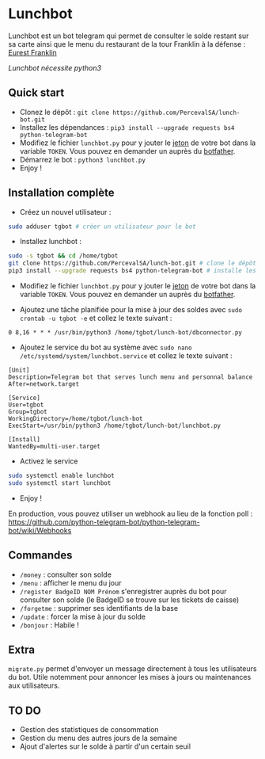 # Lunchbot

Lunchbot est un bot telegram qui permet de consulter le solde restant sur sa 
carte ainsi que le menu du restaurant de la tour Franklin à la défense :
[Eurest Franklin](http://www.tourfranklin.eurest.fr/home.aspx)

*Lunchbot nécessite python3*

## Quick start

* Clonez le dépôt : `git clone https://github.com/PercevalSA/lunch-bot.git`
* Installez les dépendances : `pip3 install --upgrade requests bs4 python-telegram-bot`
* Modifiez le fichier `lunchbot.py` pour y jouter le
[jeton](https://core.telegram.org/bots/api#authorizing-your-bot)
de votre bot dans la variable `TOKEN`. Vous pouvez en demander un auprès du
[botfather](http://telegram.me/botfather).
* Démarrez le bot : `python3 lunchbot.py`
* Enjoy !

## Installation complète

* Créez un nouvel utilisateur :
```bash
sudo adduser tgbot # créer un utilisateur pour le bot
```

* Installez lunchbot :
```bash
sudo -s tgbot && cd /home/tgbot
git clone https://github.com/PercevalSA/lunch-bot.git # clone le dépôt
pip3 install --upgrade requests bs4 python-telegram-bot # installe les dépendances
```

* Modifiez le fichier `lunchbot.py` pour y jouter le
[jeton](https://core.telegram.org/bots/api#authorizing-your-bot)
de votre bot dans la variable `TOKEN`. Vous pouvez en demander un auprès du
[botfather](http://telegram.me/botfather).

* Ajoutez une tâche planifiée pour la mise à jour des soldes avec
`sudo crontab -u tgbot -e`
et collez le texte suivant :
```
0 8,16 * * * /usr/bin/python3 /home/tgbot/lunch-bot/dbconnector.py
```

* Ajoutez le service du bot au système avec
`sudo nano /etc/systemd/system/lunchbot.service`
et collez le texte suivant :
```
[Unit]
Description=Telegram bot that serves lunch menu and personnal balance
After=network.target

[Service]
User=tgbot
Group=tgbot
WorkingDirectory=/home/tgbot/lunch-bot
ExecStart=/usr/bin/python3 /home/tgbot/lunch-bot/lunchbot.py

[Install]
WantedBy=multi-user.target
```

* Activez le service
```bash
sudo systemctl enable lunchbot
sudo systemctl start lunchbot
```

* Enjoy !

En production, vous pouvez utiliser un webhook au lieu de la fonction poll :
https://github.com/python-telegram-bot/python-telegram-bot/wiki/Webhooks

## Commandes

* `/money` : consulter son solde
* `/menu` : afficher le menu du jour
* `/register BadgeID NOM Prénom` s'enregistrer auprès du bot pour consulter
son solde (le BadgeID se trouve sur les tickets de caisse)
* `/forgetme` : supprimer ses identifiants de la base
* `/update` : forcer la mise à jour du solde
* `/bonjour` : Habile !

## Extra

`migrate.py` permet d'envoyer un message directement à tous les utilisateurs du bot.
Utile notemment pour annoncer les mises à jours ou maintenances aux utilisateurs.

## TO DO

* Gestion des statistiques de consommation
* Gestion du menu des autres jours de la semaine
* Ajout d'alertes sur le solde à partir d'un certain seuil
